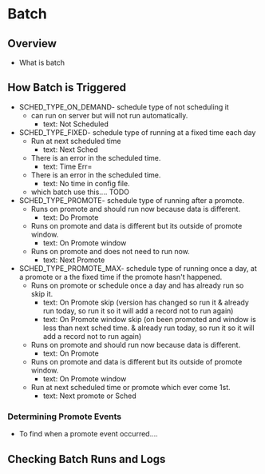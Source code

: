 # Batch

## Overview
- What is batch

## How Batch is Triggered
- SCHED_TYPE_ON_DEMAND- schedule type of not scheduling it
    - can run on server but will not run automatically.
        - text: Not Scheduled
- SCHED_TYPE_FIXED- schedule type of running at a fixed time each day
    - Run at next scheduled time
        - text: Next Sched
    - There is an error in the scheduled time.
        - text: Time Err=
    - There is an error in the scheduled time.
        - text: No time in config file.
    - which batch use this.... TODO
- SCHED_TYPE_PROMOTE- schedule type of running after a promote.
    - Runs on promote and should run now because data is different.
        - text: Do Promote
    - Runs on promote and data is different but its outside of promote window.
        - text: On Promote window
    - Runs on promote and does not need to run now.
        - text: Next Promote
- SCHED_TYPE_PROMOTE_MAX- schedule type of running once a day, at a promote or a the fixed time if the promote hasn't happened.
    - Runs on promote or schedule once a day and has already run so skip it.
        - text: On Promote skip (version has changed so run it & already run today, so run it so it will add a record not to run again)
        - text: On Promote window skip (on been promoted and window is less than next sched time. & already run today, so run it so it will add a record not to run again)
    - Runs on promote and should run now because data is different.
        - text: On Promote
    - Runs on promote and data is different but its outside of promote window.
        - text: On Promote window
    - Run at next scheduled time or promote which ever come 1st.
        - text: Next promote or Sched

### Determining Promote Events
- To find when a promote event occurred....

## Checking Batch Runs and Logs

